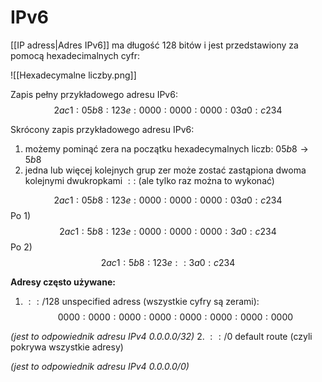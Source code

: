 # IPv6
[[IP adress|Adres IPv6]] ma długość 128 bitów i jest przedstawiony za pomocą hexadecimalnych cyfr:

![[Hexadecymalne liczby.png]]

Zapis pełny przykładowego adresu IPv6:
$$ 2ac1:05b8:123e:0000:0000:0000:03a0:c234$$

Skrócony zapis przykładowego adresu IPv6:
1. możemy pominąć zera na początku hexadecymalnych liczb: $05b8 \rightarrow 5b8$
2. jedna lub więcej kolejnych grup zer może zostać zastąpiona dwoma kolejnymi dwukropkami $::$ (ale tylko raz można to wykonać)

$$ 2ac1:05b8:123e:0000:0000:0000:03a0:c234$$
Po 1)
$$ 2ac1: 5b8:123e:0000:0000:0000: 3a0:c234$$
Po 2)
$$ 2ac1:5b8:123e:: 3a0:c234$$

**Adresy często używane:**
1. $::/128$ unspecified adress (wszystkie cyfry są zerami):
$$0000:0000:0000:0000:0000:0000:0000:0000$$

*(jest to odpowiednik adresu IPv4 $0.0.0.0/32$)*
2. $::/0$ default route (czyli pokrywa wszystkie adresy)

*(jest to odpowiednik adresu IPv4 $0.0.0.0/0$)*
